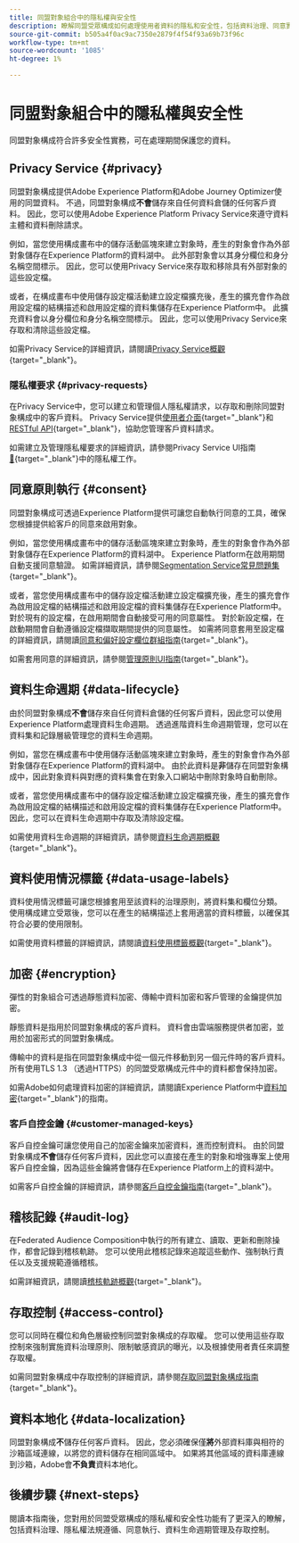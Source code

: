 ```yaml
---
title: 同盟對象組合中的隱私權與安全性
description: 瞭解同盟受眾構成如何處理使用者資料的隱私和安全性，包括資料治理、同意實作、存取控制、資料加密和隱私權法規遵循等功能。
source-git-commit: b505a4f0ac9ac7350e2879f4f54f93a69b73f96c
workflow-type: tm+mt
source-wordcount: '1085'
ht-degree: 1%

---
```



# 同盟對象組合中的隱私權與安全性

同盟對象構成符合許多安全性實務，可在處理期間保護您的資料。

## Privacy Service {#privacy}

同盟對象構成提供Adobe Experience Platform和Adobe Journey Optimizer使用的同盟資料。 不過，同盟對象構成&#x200B;**不會**&#x200B;儲存來自任何資料倉儲的任何客戶資料。 因此，您可以使用Adobe Experience Platform Privacy Service來遵守資料主體和資料刪除請求。

例如，當您使用構成畫布中的儲存活動區塊來建立對象時，產生的對象會作為外部對象儲存在Experience Platform的資料湖中。 此外部對象會以其身分欄位和身分名稱空間標示。 因此，您可以使用Privacy Service來存取和移除具有外部對象的這些設定檔。

或者，在構成畫布中使用儲存設定檔活動建立設定檔擴充後，產生的擴充會作為啟用設定檔的結構描述和啟用設定檔的資料集儲存在Experience Platform中。 此擴充資料會以身分欄位和身分名稱空間標示。 因此，您可以使用Privacy Service來存取和清除這些設定檔。

如需Privacy Service的詳細資訊，請閱讀[Privacy Service概觀](https://experienceleague.adobe.com/en/docs/experience-platform/privacy/home){target="_blank"}。

### 隱私權要求 {#privacy-requests}

在Privacy Service中，您可以建立和管理個人隱私權請求，以存取和刪除同盟對象構成中的客戶資料。 Privacy Service提供[使用者介面](https://experienceleague.adobe.com/docs/experience-platform/privacy/ui/user-guide.html?lang=zh-Hant){target="_blank"}和[RESTful API](https://experienceleague.adobe.com/zh-hant/docs/experience-platform/privacy/api/overview){target="_blank"}，協助您管理客戶資料請求。

如需建立及管理隱私權要求的詳細資訊，請參閱Privacy Service UI指南[&#128279;](https://experienceleague.adobe.com/en/docs/experience-platform/privacy/ui/user-guide){target="_blank"}中的隱私權工作。

## 同意原則執行 {#consent}

同盟對象構成可透過Experience Platform提供可讓您自動執行同意的工具，確保您根據提供給客戶的同意來啟用對象。

例如，當您使用構成畫布中的儲存活動區塊來建立對象時，產生的對象會作為外部對象儲存在Experience Platform的資料湖中。 Experience Platform在啟用期間自動支援同意驗證。 如需詳細資訊，請參閱[Segmentation Service常見問題集](https://experienceleague.adobe.com/en/docs/experience-platform/segmentation/faq#consent){target="_blank"}。

或者，當您使用構成畫布中的儲存設定檔活動建立設定檔擴充後，產生的擴充會作為啟用設定檔的結構描述和啟用設定檔的資料集儲存在Experience Platform中。 對於現有的設定檔，在啟用期間會自動接受可用的同意屬性。 對於新設定檔，在啟動期間會自動遵循設定檔擷取期間提供的同意屬性。 如需將同意套用至設定檔的詳細資訊，請閱讀[同意和偏好設定欄位群組指南](https://experienceleague.adobe.com/en/docs/experience-platform/xdm/field-groups/profile/consents){target="_blank"}。

如需套用同意的詳細資訊，請參閱[管理原則UI指南](https://experienceleague.adobe.com/en/docs/experience-platform/data-governance/policies/user-guide#consent-policy){target="_blank"}。

## 資料生命週期 {#data-lifecycle}

由於同盟對象構成&#x200B;**不會**&#x200B;儲存來自任何資料倉儲的任何客戶資料，因此您可以使用Experience Platform處理資料生命週期。 透過進階資料生命週期管理，您可以在資料集和記錄層級管理您的資料生命週期。

例如，當您在構成畫布中使用儲存活動區塊來建立對象時，產生的對象會作為外部對象儲存在Experience Platform的資料湖中。 由於此資料是&#x200B;**非**&#x200B;儲存在同盟對象構成中，因此對象資料與對應的資料集會在對象入口網站中刪除對象時自動刪除。

或者，當您使用構成畫布中的儲存設定檔活動建立設定檔擴充後，產生的擴充會作為啟用設定檔的結構描述和啟用設定檔的資料集儲存在Experience Platform中。 因此，您可以在資料生命週期中存取及清除設定檔。

如需使用資料生命週期的詳細資訊，請參閱[資料生命週期概觀](https://experienceleague.adobe.com/en/docs/experience-platform/data-lifecycle/home){target="_blank"}。

## 資料使用情況標籤 {#data-usage-labels}

資料使用情況標籤可讓您根據套用至該資料的治理原則，將資料集和欄位分類。 使用構成建立受眾後，您可以在產生的結構描述上套用適當的資料標籤，以確保其符合必要的使用限制。

如需使用資料標籤的詳細資訊，請閱讀[資料使用標籤概觀](https://experienceleague.adobe.com/en/docs/experience-platform/data-governance/labels/overview){target="_blank"}。

## 加密 {#encryption}

彈性的對象組合可透過靜態資料加密、傳輸中資料加密和客戶管理的金鑰提供加密。

靜態資料是指用於同盟對象構成的客戶資料。 資料會由雲端服務提供者加密，並用於加密形式的同盟對象構成。

傳輸中的資料是指在同盟對象構成中從一個元件移動到另一個元件時的客戶資料。 所有使用TLS 1.3 （透過HTTPS）的同盟受眾構成元件中的資料都會保持加密。

如需Adobe如何處理資料加密的詳細資訊，請閱讀Experience Platform中[資料加密](https://experienceleague.adobe.com/en/docs/experience-platform/landing/governance-privacy-security/encryption){target="_blank"}的指南。

### 客戶自控金鑰 {#customer-managed-keys}

客戶自控金鑰可讓您使用自己的加密金鑰來加密資料，進而控制資料。 由於同盟對象構成&#x200B;**不會**&#x200B;儲存任何客戶資料，因此您可以直接在產生的對象和增強專案上使用客戶自控金鑰，因為這些金鑰將會儲存在Experience Platform上的資料湖中。

如需客戶自控金鑰的詳細資訊，請參閱[客戶自控金鑰指南](https://experienceleague.adobe.com/en/docs/experience-platform/landing/governance-privacy-security/customer-managed-keys/overview){target="_blank"}。

## 稽核記錄 {#audit-log}

在Federated Audience Composition中執行的所有建立、讀取、更新和刪除操作，都會記錄到稽核軌跡。 您可以使用此稽核記錄來追蹤這些動作、強制執行責任以及支援規範遵循稽核。

如需詳細資訊，請閱讀[稽核軌跡概觀](/help/admin/audit-trail.md){target="_blank"}。

## 存取控制 {#access-control}

您可以同時在欄位和角色層級控制同盟對象構成的存取權。 您可以使用這些存取控制來強制實施資料治理原則、限制敏感資訊的曝光，以及根據使用者責任來調整存取權。

如需同盟對象構成中存取控制的詳細資訊，請參閱[存取同盟對象構成指南](/help/start/feature-access.md){target="_blank"}。

## 資料本地化 {#data-localization}

同盟對象構成&#x200B;**不**&#x200B;儲存任何客戶資料。 因此，您必須確保僅&#x200B;**將**&#x200B;外部資料庫與相符的沙箱區域連線，以將您的資料儲存在相同區域中。 如果將其他區域的資料庫連線到沙箱，Adobe會&#x200B;**不負責**&#x200B;資料本地化。

## 後續步驟 {#next-steps}

閱讀本指南後，您對用於同盟受眾構成的隱私權和安全性功能有了更深入的瞭解，包括資料治理、隱私權法規遵循、同意執行、資料生命週期管理及存取控制。

